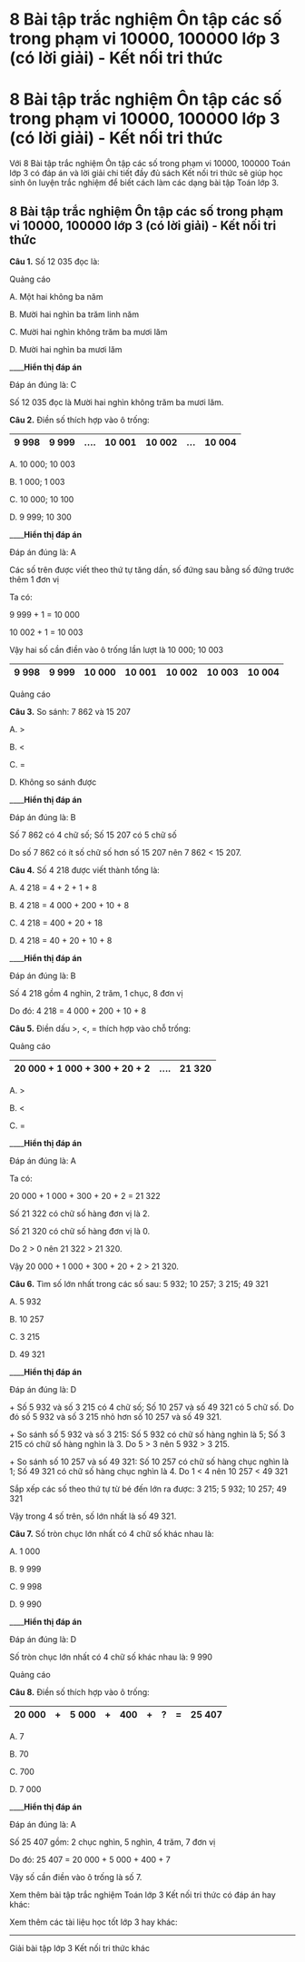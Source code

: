 # 8 Bài tập trắc nghiệm Ôn tập các số trong phạm vi 10000, 100000 lớp 3 (có lời giải) - Kết nối tri thức

# 8 Bài tập trắc nghiệm Ôn tập các số trong phạm vi 10000, 100000 lớp 3 (có lời giải) - Kết nối tri thức

Với 8 Bài tập trắc nghiệm Ôn tập các số trong phạm vi 10000, 100000 Toán lớp 3 có đáp án và lời giải chi tiết đầy đủ sách Kết nối tri thức sẽ giúp học sinh ôn luyện trắc nghiệm để biết cách làm các dạng bài tập Toán lớp 3.

## 8 Bài tập trắc nghiệm Ôn tập các số trong phạm vi 10000, 100000 lớp 3 (có lời giải) - Kết nối tri thức

**Câu 1.** Số 12 035 đọc là:

Quảng cáo

A. Một hai không ba năm

B. Mười hai nghìn ba trăm linh năm

C. Mười hai nghìn không trăm ba mươi lăm

D. Mười hai nghìn ba mươi lăm

____**Hiển thị đáp án**

Đáp án đúng là: C

Số 12 035 đọc là Mười hai nghìn không trăm ba mươi lăm.

**Câu 2.** Điền số thích hợp vào ô trống:

9 998 |  9 999 |  …. |  10 001 |  10 002 |  … |  10 004  
---|---|---|---|---|---|---  
  
A. 10 000; 10 003

B. 1 000; 1 003

C. 10 000; 10 100

D. 9 999; 10 300

____**Hiển thị đáp án**

Đáp án đúng là: A

Các số trên được viết theo thứ tự tăng dần, số đứng sau bằng số đứng trước thêm 1 đơn vị

Ta có:

9 999 + 1 = 10 000

10 002 + 1 = 10 003

Vậy hai số cần điền vào ô trống lần lượt là 10 000; 10 003

9 998 |  9 999 |  10 000 |  10 001 |  10 002 |  10 003 |  10 004  
---|---|---|---|---|---|---  
  
Quảng cáo

**Câu 3.** So sánh: 7 862 và 15 207

A. >

B. <

C. =

D. Không so sánh được

____**Hiển thị đáp án**

Đáp án đúng là: B

Số 7 862 có 4 chữ số; Số 15 207 có 5 chữ số

Do số 7 862 có ít số chữ số hơn số 15 207 nên 7 862 < 15 207.

**Câu 4.** Số 4 218 được viết thành tổng là:

A. 4 218 = 4 + 2 + 1 + 8

B. 4 218 = 4 000 + 200 + 10 + 8

C. 4 218 = 400 + 20 + 18

D. 4 218 = 40 + 20 + 10 + 8

____**Hiển thị đáp án**

Đáp án đúng là: B

Số 4 218 gồm 4 nghìn, 2 trăm, 1 chục, 8 đơn vị

Do đó: 4 218 = 4 000 + 200 + 10 + 8

**Câu 5.** Điền dấu >, <, = thích hợp vào chỗ trống:

Quảng cáo

20 000 + 1 000 + 300 + 20 + 2 |  …. |  21 320  
---|---|---  
  
A. >

B. <

C. =

____**Hiển thị đáp án**

Đáp án đúng là: A

Ta có: 

20 000 + 1 000 + 300 + 20 + 2 = 21 322

Số 21 322 có chữ số hàng đơn vị là 2.

Số 21 320 có chữ số hàng đơn vị là 0.

Do 2 > 0 nên 21 322 > 21 320.

Vậy 20 000 + 1 000 + 300 + 20 + 2 > 21 320.

**Câu 6.** Tìm số lớn nhất trong các số sau: 5 932; 10 257; 3 215; 49 321

A. 5 932

B. 10 257

C. 3 215

D. 49 321

____**Hiển thị đáp án**

Đáp án đúng là: D

\+ Số 5 932 và số 3 215 có 4 chữ số; Số 10 257 và số 49 321 có 5 chữ số. Do đó số 5 932 và số 3 215 nhỏ hơn số 10 257 và số 49 321.

\+ So sánh số 5 932 và số 3 215: Số 5 932 có chữ số hàng nghìn là 5; Số 3 215 có chữ số hàng nghìn là 3. Do 5 > 3 nên 5 932 > 3 215.

\+ So sánh số 10 257 và số 49 321: Số 10 257 có chữ số hàng chục nghìn là 1; Số 49 321 có chữ số hàng chục nghìn là 4. Do 1 < 4 nên 10 257 < 49 321

Sắp xếp các số theo thứ tự từ bé đến lớn ra được: 3 215; 5 932; 10 257; 49 321

Vậy trong 4 số trên, số lớn nhất là số 49 321.

**Câu 7.** Số tròn chục lớn nhất có 4 chữ số khác nhau là:

A. 1 000

B. 9 999

C. 9 998

D. 9 990

____**Hiển thị đáp án**

Đáp án đúng là: D

Số tròn chục lớn nhất có 4 chữ số khác nhau là: 9 990

Quảng cáo

**Câu 8.** Điền số thích hợp vào ô trống:

20 000 |  + |  5 000 |  + |  400 |  + |  ? |  = |  25 407  
---|---|---|---|---|---|---|---|---  
  
A. 7

B. 70

C. 700

D. 7 000

____**Hiển thị đáp án**

Đáp án đúng là: A

Số 25 407 gồm: 2 chục nghìn, 5 nghìn, 4 trăm, 7 đơn vị

Do đó: 25 407 = 20 000 + 5 000 + 400 + 7

Vậy số cần điền vào ô trống là số 7.

Xem thêm bài tập trắc nghiệm Toán lớp 3 Kết nối tri thức có đáp án hay khác:

Xem thêm các tài liệu học tốt lớp 3 hay khác:

* * *

Giải bài tập lớp 3 Kết nối tri thức khác
